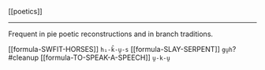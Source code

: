 [[poetics]]

---

Frequent in pie poetic reconstructions and in branch traditions.

[[formula-SWFIT-HORSES]] `h₁-k̑-u̯-s`
[[formula-SLAY-SERPENT]] `gu̯h`? #cleanup 
[[formula-TO-SPEAK-A-SPEECH]] `u̯-k-u̯`